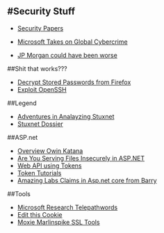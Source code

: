 #Security Stuff
---------------------------------------------------------------------------

- [Security Papers](http://www.covert.io/posts/)

- [Microsoft Takes on Global Cybercrime](http://blogs.microsoft.com/blog/2014/06/30/microsoft-takes-on-global-cybercrime-epidemic-in-tenth-malware-disruption/)
- [JP Morgan could have been worse](http://blog.codeinside.eu/2014/09/08/Visual-Studio-2013-Paste-Special-JSON-And-Xml/)

##Shit that works???
- [Decrypt Stored Passwords from Firefox](http://www.codeproject.com/Articles/857320/Decrypt-Stored-Passwords-from-Firefox-Chrome-and-I)
- [Exploit OpenSSH](https://isc.sans.edu/diary/After+Flash,+what+will+exploit+kits+focus+on+next)

##Legend
- [Adventures in Analayzing Stuxnet](https://www.youtube.com/watch?v=rOwMW6agpTI)
- [Stuxnet Dossier](http://www.symantec.com/content/en/us/enterprise/media/security_response/whitepapers/w32_stuxnet_dossier.pdf)

##ASP.net 
- [Overview Owin Katana](http://www.codeguru.com/csharp/.net/net_asp/overview-of-owin-and-katana.htm)
- [Are You Serving Files Insecurely in ASP.NET](http://www.filipekberg.se/2013/07/12/are-you-serving-files-insecurely-in-asp-net/)
- [Web API using Tokens](http://blog.developers.ba/asp-net-web-api-authorization-using-tokens/)
- [Token Tutorials](http://bitoftech.net/2014/06/01/token-based-authentication-asp-net-web-api-2-owin-asp-net-identity/)
- [Amazing Labs Claims in Asp.net core from Barry](https://github.com/blowdart/AspNetAuthorizationWorkshop)


##Tools
- [Microsoft Research Telepathwords](https://telepathwords.research.microsoft.com/)
- [Edit this Cookie](https://chrome.google.com/webstore/detail/editthiscookie/fngmhnnpilhplaeedifhccceomclgfbg)
- [Moxie Marlinspike SSL Tools](http://www.thoughtcrime.org/software.html)